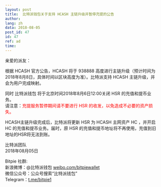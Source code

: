 ```yaml
---
layout: post
title:  比特派钱包关于支持 HCASH 主链升级并暂停充提的公告
author: 
lang: zh
data: 2018-08-05
post_id: 47
id: 47
ref: ad
time: 
---
```


亲爱的派友：

根据 HCASH 官方公告，HCASH 将于 938888 高度进行主链升级（预计时间为2018年8月8日，具体时间以区块高度为准）。比特派支持 HCASH 主链升级，并会为用户完成映射。

同时 比特派钱包 将于北京时间2018年8月6日12:00关闭 HSR 的充值和提币业务。<br/>
请注意：<span style="color:red">充提服务暂停期间请不要进行 HSR 的收发，以免造成不必要的资产损失。</span>

HCASH主链升级完成后，比特派将更新 HSR 为 HCASH 主网资产 HC ，并开启 HC 的充值和提币业务。届时，原 HSR 的充值和提币地址将不再使用，充值到旧地址的HSR将无法到账。

比特派团队<br/>
2018年08月05日

Bitpie 社群:<br/>
新浪微博：@比特派钱包 <a href="https://weibo.com/bitpiewallet" target="_blank">weibo.com/bitpiewallet</a><br/>
微信公众号：公众号搜索“比特派钱包”<br/>
Telegram：<a href="https://t.me/bitpie1" target="_blank">t.me/bitpie1</a>
